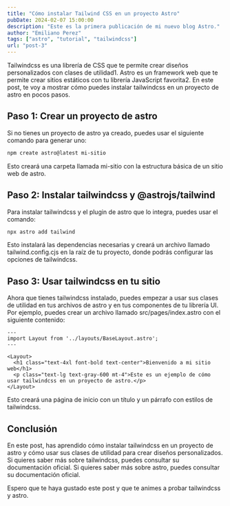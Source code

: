 ```yaml
---
title: "Cómo instalar Tailwind CSS en un proyecto Astro"
pubDate: 2024-02-07 15:00:00
description: "Este es la primera publicación de mi nuevo blog Astro."
author: "Emiliano Perez"
tags: ["astro", "tutorial", "tailwindcss"]
url: "post-3"
---
```


Tailwindcss es una librería de CSS que te permite crear diseños personalizados con clases de utilidad1. Astro es un framework web que te permite crear sitios estáticos con tu librería JavaScript favorita2. En este post, te voy a mostrar cómo puedes instalar tailwindcss en un proyecto de astro en pocos pasos.

## Paso 1: Crear un proyecto de astro

Si no tienes un proyecto de astro ya creado, puedes usar el siguiente comando para generar uno:

```bash
npm create astro@latest mi-sitio
```

Esto creará una carpeta llamada mi-sitio con la estructura básica de un sitio web de astro.

## Paso 2: Instalar tailwindcss y @astrojs/tailwind

Para instalar tailwindcss y el plugin de astro que lo integra, puedes usar el comando:

```bash
npx astro add tailwind
```

Esto instalará las dependencias necesarias y creará un archivo llamado tailwind.config.cjs en la raíz de tu proyecto, donde podrás configurar las opciones de tailwindcss.

## Paso 3: Usar tailwindcss en tu sitio

Ahora que tienes tailwindcss instalado, puedes empezar a usar sus clases de utilidad en tus archivos de astro y en tus componentes de tu librería UI. Por ejemplo, puedes crear un archivo llamado src/pages/index.astro con el siguiente contenido:

```astro
---
import Layout from '../layouts/BaseLayout.astro';
---

<Layout>
  <h1 class="text-4xl font-bold text-center">Bienvenido a mi sitio web</h1>
  <p class="text-lg text-gray-600 mt-4">Este es un ejemplo de cómo usar tailwindcss en un proyecto de astro.</p>
</Layout>
```

Esto creará una página de inicio con un título y un párrafo con estilos de tailwindcss.

## Conclusión

En este post, has aprendido cómo instalar tailwindcss en un proyecto de astro y cómo usar sus clases de utilidad para crear diseños personalizados. Si quieres saber más sobre tailwindcss, puedes consultar su documentación oficial. Si quieres saber más sobre astro, puedes consultar su documentación oficial.

Espero que te haya gustado este post y que te animes a probar tailwindcss y astro.
